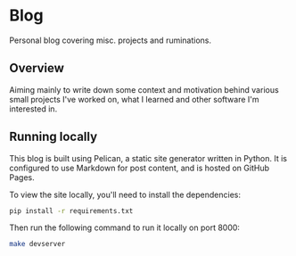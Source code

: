 # Blog

Personal blog covering misc. projects and ruminations.

## Overview

Aiming mainly to write down some context and motivation behind various small projects I've worked on, what I learned and other software I'm interested in.

## Running locally

This blog is built using Pelican, a static site generator written in Python. It is configured to use Markdown for post content, and is hosted on GitHub Pages.

To view the site locally, you'll need to install the dependencies:

```bash
pip install -r requirements.txt
```

Then run the following command to run it locally on port 8000:

```bash
make devserver
```